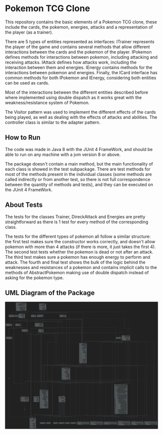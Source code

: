 # Pokemon TCG Clone

This repository contains the basic elements of a Pokemon TCG clone, these include
the cards, the pokemon, energies, attacks and a representation of the player (as a trainer).

There are 5 types of entities represented as interfaces: ITrainer represents the player
of the game and contains several methods that allow different interactions between
the cards and the pokemon of the player. IPokemon defines methods for interactions between pokemon,
including attacking and receiving attacks. IAttack defines how attacks work, including the interaction between them and energies.
IEnergy contains methods for the interactions between pokemon and energies. Finally, 
the ICard interface has common methods for both IPokemon and IEnergy, considering both entities can be used as cards.

Most of the interactions between the different entities described before where implemented using double dispatch as it works great
with the weakness/resistance system of Pokemon.

The Visitor pattern was used to implement the different effects of the cards being played, as well as dealing with the 
effects of attacks and abilities. The controller class is similar to the adapter pattern.

## How to Run
The code was made in Java 8 with the JUnit 4 FrameWork, and should be able to run on any machine with a jvm version 8 or above.

The package doesn't contain a main method, but the main functionality of each class is showed in the test subpackage.
There are test methods for most of the methods present in the individual classes (some methods are called indirectly or from
another test, so there is not full correspondence between the quantity of methods and tests), and they can be executed on the 
JUnit 4 FrameWork.

## About Tests
The tests for the classes Trainer, DireckAttack and Energies are pretty straightforward as there is
1 test for every method of the corresponding class.

The tests for the different types of pokemon all follow a similar structure: the first test makes sure
the constructor works correctly, and doesn't allow pokemon with more than 4 attacks (if there is more, it just takes the first 4).
The second test tests whether the pokemon is dead or not after an attack.
The third test makes sure a pokemon has enough energy to perform and attack. The fourth and final test shows the bulk of the logic behind the weaknesses
and resistances of a pokemon and contains implicit calls to the methods of AbstractPokemon
making use of double dispatch instead of asking for the pokemon type.

## UML Diagram of the Package
![](uml.png)